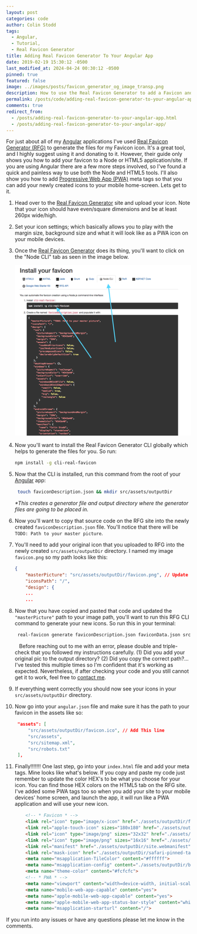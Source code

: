 ```yaml
---
layout: post
categories: code
author: Colin Stodd
tags:
  - Angular,
  - Tutorial,
  - Real Favicon Generator
title: Adding Real Favicon Generator To Your Angular App
date: 2019-02-19 15:30:12 -0500
last_modified_at: 2024-04-24 00:30:12 -0500
pinned: true
featured: false
image: ../images/posts/favicon_generator_og_image_transp.png
description: How to use the Real Favicon Generator to add a Favicon and PWA icon to your Angular app.
permalink: /posts/code/adding-real-favicon-generator-to-your-angular-app.html
comments: true
redirect_from:
  - /posts/adding-real-favicon-generator-to-your-angular-app.html
  - /posts/adding-real-favicon-generator-to-your-angular-app/
---
```


For just about all of my <a href="https://angular.io/" target="_blank" rel="noopener" title="Angular">Angular</a> applications I've used <a href="https://realfavicongenerator.net/" target="_blank" rel="noopener" title="Real Favicon Generator">Real Favicon Generator (RFG)</a> to generate the files for my Favicon icon. It's a great tool, and I highly suggest using it and donating to it. However, their guide only shows you how to add your favicon to a Node or HTML5 application/site. If you are using Angular there are a few more steps involved, so I've found a quick and painless way to use both the Node and HTML5 tools. I'll also show you how to add <a href="https://medium.com/@amberleyjohanna/seriously-though-what-is-a-progressive-web-app-56130600a093" target="_blank" rel="noopener" title="Medium">Progressive Web App (PWA)</a> meta tags so that you can add your newly created icons to your mobile home-screen. Lets get to it.

1. Head over to the <a href="https://realfavicongenerator.net/" target="_blank" rel="noopener" title="Real Favicon Generator">Real Favicon Generator</a> site and upload your icon. Note that your icon should have even/square dimensions and be at least 260px wide/high.

2. Set your icon settings; which basically allows you to play with the margin size, background size and what it will look like as a PWA icon on your mobile devices.

3. Once the <a href="https://realfavicongenerator.net/" target="_blank" rel="noopener" title="Real Favicon Generator">Real Favicon Generator</a> does its thing, you'll want to click on the "Node CLI" tab as seen in the image below.

    <img src="../../images/posts/real_favicon_with_arrows.png" class="zoom image fit" />

4. Now you'll want to install the Real Favicon Generator CLI globally which helps to generate the files for you.
So run:

    ```bash
    npm install -g cli-real-favicon
    ```

5. Now that the CLI is installed, run this command from the root of your <a href="https://angular.io/" target="_blank" rel="noopener" title="Angular">Angular</a> app:

   ```bash
    touch faviconDescription.json && mkdir src/assets/outputDir
    ```
    _*This creates a generator file and output directory where the generator files are going to be placed in._


6. Now you'll want to copy that source code on the RFG site into the newly created `faviconDescription.json` file. You'll notice that there will be `TODO: Path to your master picture`.

7. You'll need to add your original icon that you uploaded to RFG into the newly created `src/assets/outputDir` directory. I named my image `favicon.png` so my path looks like this:

    ```json
    {
        "masterPicture": "src/assets/outputDir/favicon.png", // Update this line (Should be the same if you rename your image to favicon.png)
        "iconsPath": "/",
        "design": {
        ...
        ...
    ```

8. Now that you have copied and pasted that code and updated the     `"masterPicture"` path to your image path, you'll want to run this RFG CLI command to generate your new icons. So run this in your terminal:
    
   ```bash
    real-favicon generate faviconDescription.json faviconData.json src/assets/outputDir
    ```

    <div class="blurb"><i class="fad fa-whistle fa-lg text-gold"></i>&nbsp;&nbsp;
    Before reaching out to me with an error, please double and triple-check that you followed my instructions carefully. (1) Did you add your original pic to the output directory? (2) Did you copy the correct path?... I've tested this multiple times so I'm confident that it's working as expected. Nevertheless, if after checking your code and you still cannot get it to work, feel free to <a href="#getInTouch">contact me</a>.
    </div>

9. If everything went correctly you should now see your icons in your `src/assets/outputDir` directory.
10. Now go into your `angular.json` file and make sure it has the path to your favicon in the assets like so:

    ```json
     "assets": [
         "src/assets/outputDir/favicon.ico", // Add This line
         "src/assets",
         "src/sitemap.xml",
         "src/robots.txt"
     ],
    ```

11. Finally!!!!!!! One last step, go into your `index.html` file and add your meta tags. Mine looks like what's below. If you copy and paste my code just remember to update the color HEX's to be what you choose for your icon. You can find those HEX colors on the HTML5 tab on the RFG site. I've added some PWA tags too so when you add your site to your mobile devices' home screen, and launch the app, it will run like a PWA application and will use your new icon.

    ```html
        <!-- * Favicon * -->
        <link rel="icon" type="image/x-icon" href="./assets/outputDir/favicon.ico">
        <link rel="apple-touch-icon" sizes="180x180" href="./assets/outputDir/apple-touch-icon.png">
        <link rel="icon" type="image/png" sizes="32x32" href="./assets/outputDir/favicon-32x32.png">
        <link rel="icon" type="image/png" sizes="16x16" href="./assets/outputDir/favicon-16x16.png">
        <link rel="manifest" href="./assets/outputDir/site.webmanifest">
        <link rel="mask-icon" href="./assets/outputDir/safari-pinned-tab.svg" color="#d4327b">
        <meta name="msapplication-TileColor" content="#ffffff">
        <meta name="msapplication-config" content="./assets/outputDir/browserconfig.xml">
        <meta name="theme-color" content="#fcfcfc">
        <!-- * PWA * -->
        <meta name="viewport" content="width=device-width, initial-scale=1">
        <meta name="mobile-web-app-capable" content="yes">
        <meta name="apple-mobile-web-app-capable" content="yes">
        <meta name="apple-mobile-web-app-status-bar-style" content="white">
        <meta name="msapplication-starturl" content="/">
    ```
If you run into any issues or have any questions please let me know in the comments.
